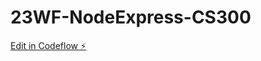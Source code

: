 # 23WF-NodeExpress-CS300

[Edit in Codeflow ⚡️](https://stackblitz.com/~/github.com/johnkuefler/23WF-NodeExpress-CS300)